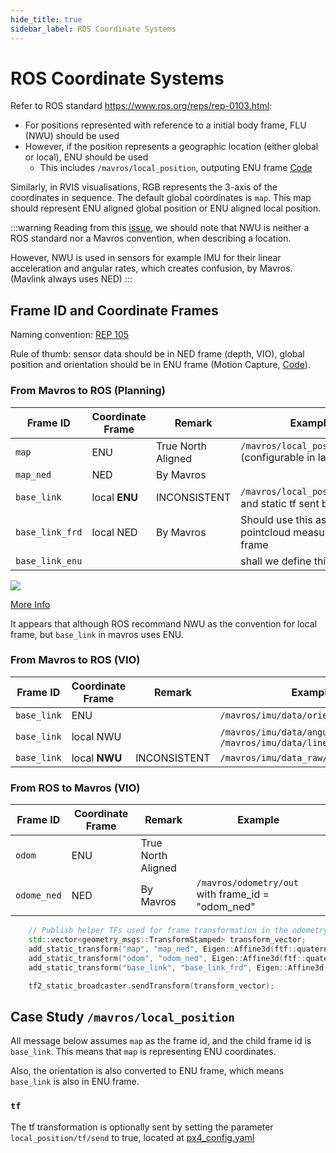```yaml
---
hide_title: true
sidebar_label: ROS Coordinate Systems
---
```


# ROS Coordinate Systems

Refer to ROS standard https://www.ros.org/reps/rep-0103.html:
- For positions represented with reference to a initial body frame, FLU (NWU) should be used
- However, if the position represents a geographic location (either global or local), ENU should be used
  - This includes `/mavros/local_position`, outputing ENU frame [Code](https://github.com/mavlink/mavros/blob/master/mavros/src/plugins/local_position.cpp)


Similarly, in RVIS visualisations, RGB represents the 3-axis of the coordinates in sequence. The default global coordinates is `map`. This map should represent ENU aligned global position or ENU aligned local position.

:::warning
Reading from this [issue](https://github.com/mavlink/mavros/issues/525), we should note that NWU is neither a ROS standard nor a Mavros convention, when describing a location.

However, NWU is used in sensors for example IMU for their linear acceleration and angular rates, which creates confusion, by Mavros. (Mavlink always uses NED)
:::

## Frame ID and Coordinate Frames

Naming convention: [REP 105](https://www.ros.org/reps/rep-0105.html)

Rule of thumb: sensor data should be in NED frame (depth, VIO), global position and orientation should be in ENU frame (Motion Capture, [Code](https://github.com/mavlink/mavros/blob/master/mavros_extras/src/plugins/mocap_pose_estimate.cpp)).

### From Mavros to ROS (Planning)
| Frame ID        | Coordinate Frame | Remark             | Example                                                     |
| --------------- | ---------------- | ------------------ | ----------------------------------------------------------- |
| `map`           | ENU              | True North Aligned | `/mavros/local_position/pose` (configurable in launch file) |
| `map_ned`       | NED              | By Mavros          |                                                             |
| `base_link`     | local **ENU**    | INCONSISTENT       | `/mavros/local_position/odom`, and static tf sent by mavros |
| `base_link_frd` | local NED        | By Mavros          | Should use this as the pointcloud measurement frame         |
| `base_link_enu` |                  |                    | shall we define this?                                       |


![](https://user-images.githubusercontent.com/844913/92745835-fd592f80-f382-11ea-82a7-08724875e74e.png)

[More Info](https://github.com/mavlink/mavros/issues/1388)

It appears that although ROS recommand NWU as the convention for local frame, but `base_link` in mavros uses ENU.

### From Mavros to ROS (VIO)
| Frame ID    | Coordinate Frame | Remark       | Example                                                                     |
| ----------- | ---------------- | ------------ | --------------------------------------------------------------------------- |
| `base_link` | ENU              |              | `/mavros/imu/data/orientation`                                              |
| `base_link` | local NWU        |              | `/mavros/imu/data/angular_velocity`, `/mavros/imu/data/linear_acceleration` |
| `base_link` | local **NWU**    | INCONSISTENT | `/mavros/imu/data_raw/*`                                                    |

### From ROS to Mavros (VIO)
| Frame ID    | Coordinate Frame | Remark             | Example                                           |
| ----------- | ---------------- | ------------------ | ------------------------------------------------- |
| `odom`      | ENU              | True North Aligned |                                                   |
| `odome_ned` | NED              | By Mavros          | `/mavros/odometry/out` with frame_id = "odom_ned" |

```cpp
	// Publish helper TFs used for frame transformation in the odometry plugin
	std::vector<geometry_msgs::TransformStamped> transform_vector;
	add_static_transform("map", "map_ned", Eigen::Affine3d(ftf::quaternion_from_rpy(M_PI, 0, M_PI_2)),transform_vector);
	add_static_transform("odom", "odom_ned", Eigen::Affine3d(ftf::quaternion_from_rpy(M_PI, 0, M_PI_2)),transform_vector);
	add_static_transform("base_link", "base_link_frd", Eigen::Affine3d(ftf::quaternion_from_rpy(M_PI, 0, 0)),transform_vector);

	tf2_static_broadcaster.sendTransform(transform_vector);
```

## Case Study `/mavros/local_position`

All message below assumes `map` as the frame id, and the child frame id is `base_link`. This means that `map` is representing ENU coordinates.

Also, the orientation is also converted to ENU frame, which means `base_link` is also in ENU frame.


### `tf`

The tf transformation is optionally sent by setting the parameter `local_position/tf/send` to true, located at [px4_config.yaml](https://github.com/mavlink/mavros/blob/master/mavros/launch/px4_config.yaml)